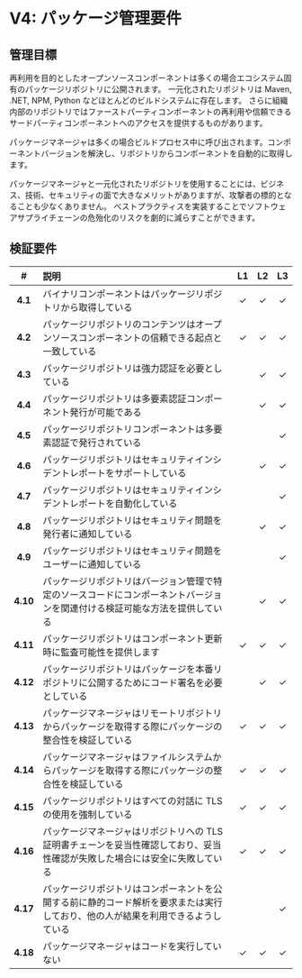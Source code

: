 # V4: パッケージ管理要件

## 管理目標

再利用を目的としたオープンソースコンポーネントは多くの場合エコシステム固有のパッケージリポジトリに公開されます。
一元化されたリポジトリは Maven, .NET, NPM, Python などほとんどのビルドシステムに存在します。
さらに組織内部のリポジトリではファーストパーティコンポーネントの再利用や信頼できるサードパーティコンポーネントへのアクセスを提供するものがあります。


パッケージマネージャは多くの場合ビルドプロセス中に呼び出されます。コンポーネントバージョンを解決し、リポジトリからコンポーネントを自動的に取得します。


パッケージマネージャと一元化されたリポジトリを使用することには、ビジネス、技術、セキュリティの面で大きなメリットがありますが、攻撃者の標的となることも少なくありません。
ベストプラクティスを実装することでソフトウェアサプライチェーンの危殆化のリスクを劇的に減らすことができます。


## 検証要件

| # | 説明 | L1 | L2 | L3 |
| :---: | :--- | :---: | :---: | :---: |
| **4.1** | バイナリコンポーネントはパッケージリポジトリから取得している | ✓ | ✓ | ✓ |
| **4.2** | パッケージリポジトリのコンテンツはオープンソースコンポーネントの信頼できる起点と一致している | ✓ | ✓ | ✓ |
| **4.3** | パッケージリポジトリは強力認証を必要としている | | ✓ | ✓ |
| **4.4** | パッケージリポジトリは多要素認証コンポーネント発行が可能である | | ✓ | ✓ |
| **4.5** | パッケージリポジトリコンポーネントは多要素認証で発行されている | | | ✓ |
| **4.6** | パッケージリポジトリはセキュリティインシデントレポートをサポートしている | | ✓ | ✓ |
| **4.7** | パッケージリポジトリはセキュリティインシデントレポートを自動化している | | | ✓ |
| **4.8** | パッケージリポジトリはセキュリティ問題を発行者に通知している | | ✓ | ✓ |
| **4.9** | パッケージリポジトリはセキュリティ問題をユーザーに通知している | | | ✓ |
| **4.10** | パッケージリポジトリはバージョン管理で特定のソースコードにコンポーネントバージョンを関連付ける検証可能な方法を提供している | | ✓ | ✓ |
| **4.11** | パッケージリポジトリはコンポーネント更新時に監査可能性を提供します | ✓ | ✓ | ✓ |
| **4.12** | パッケージリポジトリはパッケージを本番リポジトリに公開するためにコード署名を必要としている | | ✓ | ✓ |
| **4.13** | パッケージマネージャはリモートリポジトリからパッケージを取得する際にパッケージの整合性を検証している | ✓ | ✓ | ✓ |
| **4.14** | パッケージマネージャはファイルシステムからパッケージを取得する際にパッケージの整合性を検証している | ✓ | ✓ | ✓ |
| **4.15** | パッケージリポジトリはすべての対話に TLS の使用を強制している | ✓ | ✓ | ✓ |
| **4.16** | パッケージマネージャはリポジトリへの TLS 証明書チェーンを妥当性確認しており、妥当性確認が失敗した場合には安全に失敗している | ✓ | ✓ | ✓ |
| **4.17** | パッケージリポジトリはコンポーネントを公開する前に静的コード解析を要求または実行しており、他の人が結果を利用できるようしている | | | ✓ |
| **4.18** | パッケージマネージャはコードを実行していない | ✓ | ✓ | ✓ |
